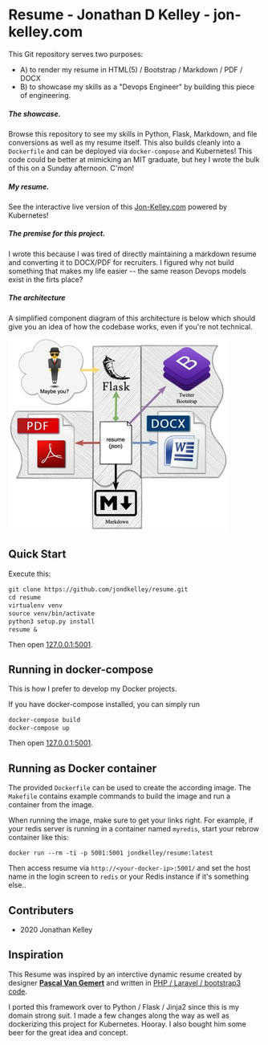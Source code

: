 Resume - Jonathan D Kelley - jon-kelley.com
=====================================================

This Git repository serves two purposes:

* A) to render my resume in HTML(5) / Bootstrap / Markdown / PDF / DOCX
* B) to showcase my skills as a "Devops Engineer" by building this piece of engineering.

##### The showcase.

Browse this repository to see my skills in Python, Flask, Markdown, and file conversions as well as my resume itself. This also builds cleanly into a `Dockerfile` and can be deployed via `docker-compose` and Kubernetes! This code could be better at mimicking an MIT graduate, but hey I wrote the bulk of this on a Sunday afternoon. C'mon!

##### My resume.

See the interactive live version of this [Jon-Kelley.com](https://jon-kelley.com) powered by Kubernetes!

##### The premise for this project.

I wrote this because I was tired of directly maintaining a markdown resume and converting it to DOCX/PDF for recruiters. I figured why not build something that makes my life easier -- the same reason Devops models exist in the firts place?


##### The architecture

A simplified component diagram of this architecture is below which should give you an idea of how the codebase works, even if you're not technical.

![](conceptual_architecture_small.jpg)

## Quick Start

Execute this:

    git clone https://github.com/jondkelley/resume.git
    cd resume
    virtualenv venv
    source venv/bin/activate
    python3 setup.py install
    resume &

Then open [127.0.0.1:5001](http://127.0.0.1:5001).

## Running in docker-compose

This is how I prefer to develop my Docker projects.

If you have docker-compose installed, you can simply run

```
docker-compose build
docker-compose up
```

Then open [127.0.0.1:5001](http://127.0.0.1:5001).

## Running as Docker container

The provided `Dockerfile` can be used to create the according image. The `Makefile` contains example commands to build the image and run a container from the image.

When running the image, make sure to get your links right. For example, if your redis server is running in a container named `myredis`, start your rebrow container like this:

```
docker run --rm -ti -p 5001:5001 jondkelley/resume:latest
```

Then access resume via `http://<your-docker-ip>:5001/` and set the host name in the login screen to `redis` or your Redis instance if it's something else..

## Contributers

* 2020 Jonathan Kelley

## Inspiration

This Resume was inspired by an interctive dynamic resume created by designer **[Pascal Van Gemert](http://pascalvangemert.nl/)** and written in [PHP / Laravel / bootstrap3 code](https://github.com/pascalvgemert/resume).

I ported this framework over to Python / Flask / Jinja2 since this is my domain strong suit. I made a few changes along the way as well as dockerizing this project for Kubernetes. Hooray. I also bought him some beer for the great idea and concept.
 
